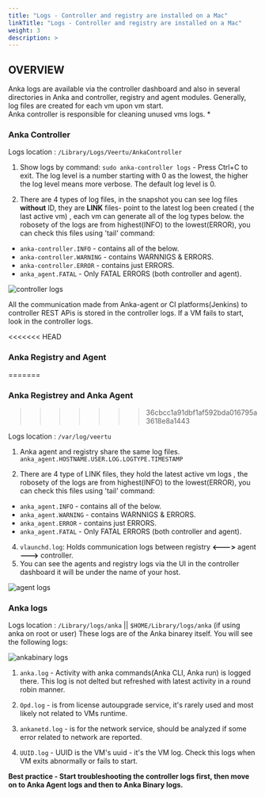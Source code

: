 ```yaml
---
title: "Logs - Controller and registry are installed on a Mac"
linkTitle: "Logs - Controller and registry are installed on a Mac"
weight: 3
description: >
---
```



## OVERVIEW

Anka logs are available via the controller dashboard and also in several directories in Anka and controller, registry and agent modules. Generally, log files are created for each vm upon vm start.  
Anka controller is responsible for cleaning unused vms logs. 
* 

### Anka Controller 

Logs location : `/Library/Logs/Veertu/AnkaController`
1. Show logs by command: `sudo anka-controller logs` - Press Ctrl+C to exit. The log level is a number starting with 0 as the lowest, the higher the log level means more verbose. The default log level is 0. 
 

2. There are 4 types of log files, in the snapshot you can see log files **without** ID, they are **LINK** files- point to the latest log been created ( the last active vm) , each vm can generate all of the log types below. the robosety of the logs are from highest(INFO) to the lowest(ERROR), you can check this files using 'tail' command:

 * `anka-controller.INFO` - contains all of the below. 
 * `anka-controller.WARNING` - contains WARNNIGS & ERRORS.
 * `anka-controller.ERROR` - contains just ERRORS.
 * `anka_agent.FATAL` - Only FATAL ERRORS (both controller and agent).

![controller logs](/images/anka-build/logs/ankaControllerlogs.png)


All the communication made from Anka-agent or CI platforms(Jenkins) to controller REST APis is stored in the controller logs. If a VM fails to start, look in the controller logs.

<<<<<<< HEAD
### Anka Registry and Agent 
=======
### Anka Registrey and Anka Agent 
>>>>>>> 36cbcc1a91dbf1af592bda016795a3618e8a1443

Logs location : `/var/log/veertu`
1. Anka agent and registry share the same log files.
 `anka_agent.HOSTNAME.USER.LOG.LOGTYPE.TIMESTAMP`

2. There are 4 type of LINK files, they hold the latest active vm logs , the robosety of the logs are from highest(INFO) to the lowest(ERROR), you can check this files using 'tail' command:

 * `anka_agent.INFO` - contains all of the below.
 * `anka_agent.WARNING` - contains WARNNIGS & ERRORS.
 * `anka_agent.ERROR` - contains just ERRORS.
 * `anka_agent.FATAL` - Only FATAL ERRORS (both controller and agent).

4. `vlaunchd.log`: Holds communication logs between registry **<--->** agent **--->** controller.
3. You can see the agents and registry logs via the UI in the controller dashboard it will be under the name of your host. 

![agent logs](/images/anka-build/logs/dashboardlogs.png)


### Anka logs

Logs location : `/Library/logs/anka` || `$HOME/Library/logs/anka` (if using anka on root or user)
These logs are of the Anka binarey itself. 
You will see the following logs:

![ankabinary logs](/images/anka-build/logs/ankabinarylogs.png)

1. `anka.log` - Activity with anka commands(Anka CLI, Anka run) is logged there. This log is not delted but refreshed with latest activity in a round robin manner.

2. `Opd.log` - is from license autoupgrade service, it's rarely used and most likely not related to VMs runtime.

3. `ankanetd.log` - is for the  network service, should be analyzed if some error related to network are reported.

4. `UUID.log` - UUID is the VM's uuid - it's the VM log. Check this logs when VM exits abnormally or fails to start.


**Best practice  - Start troubleshooting the controller logs first, then move on to Anka Agent logs and then to Anka Binary logs.**
